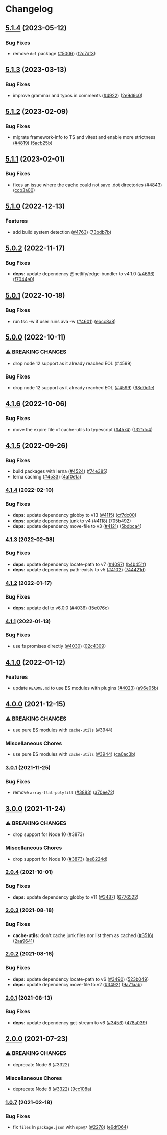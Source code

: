 # Changelog

## [5.1.4](https://github.com/netlify/build/compare/cache-utils-v5.1.3...cache-utils-v5.1.4) (2023-05-12)


### Bug Fixes

* remove `del` package ([#5006](https://github.com/netlify/build/issues/5006)) ([f2c7df3](https://github.com/netlify/build/commit/f2c7df35019fa8f356ff8c13874760e8fbebc381))

## [5.1.3](https://github.com/netlify/build/compare/cache-utils-v5.1.2...cache-utils-v5.1.3) (2023-03-13)


### Bug Fixes

* improve grammar and typos in comments ([#4922](https://github.com/netlify/build/issues/4922)) ([2e9d9c0](https://github.com/netlify/build/commit/2e9d9c06134f125aaf17bbbca0937cf43d3abae6))

## [5.1.2](https://github.com/netlify/build/compare/cache-utils-v5.1.1...cache-utils-v5.1.2) (2023-02-09)


### Bug Fixes

* migrate framework-info to TS and vitest and enable more strictness ([#4819](https://github.com/netlify/build/issues/4819)) ([5acb25b](https://github.com/netlify/build/commit/5acb25b3e1e8cd6d5fa85fdb76baea5a34a1131b))

## [5.1.1](https://github.com/netlify/build/compare/cache-utils-v5.1.0...cache-utils-v5.1.1) (2023-02-01)


### Bug Fixes

* fixes an issue where the cache could not save .dot directories ([#4843](https://github.com/netlify/build/issues/4843)) ([ccb3a00](https://github.com/netlify/build/commit/ccb3a005e69af2ed543d9f7af7c6e7284adb8265))

## [5.1.0](https://github.com/netlify/build/compare/cache-utils-v5.0.2...cache-utils-v5.1.0) (2022-12-13)


### Features

* add build system detection ([#4763](https://github.com/netlify/build/issues/4763)) ([73bdb7b](https://github.com/netlify/build/commit/73bdb7bed7347cf6a8c4d729142c322297a0dce8))

## [5.0.2](https://github.com/netlify/build/compare/cache-utils-v5.0.1...cache-utils-v5.0.2) (2022-11-17)


### Bug Fixes

* **deps:** update dependency @netlify/edge-bundler to v4.1.0 ([#4696](https://github.com/netlify/build/issues/4696)) ([f7044e0](https://github.com/netlify/build/commit/f7044e013804096dfb61ba0459226ff6d702ddf3))

## [5.0.1](https://github.com/netlify/build/compare/cache-utils-v5.0.0...cache-utils-v5.0.1) (2022-10-18)


### Bug Fixes

* run tsc -w if user runs ava -w ([#4601](https://github.com/netlify/build/issues/4601)) ([ebcc8a8](https://github.com/netlify/build/commit/ebcc8a86bc5324ab6c5450fbe396073215aaac6c))

## [5.0.0](https://github.com/netlify/build/compare/cache-utils-v4.1.6...cache-utils-v5.0.0) (2022-10-11)


### ⚠ BREAKING CHANGES

* drop node 12 support as it already reached EOL (#4599)

### Bug Fixes

* drop node 12 support as it already reached EOL ([#4599](https://github.com/netlify/build/issues/4599)) ([98d0d1e](https://github.com/netlify/build/commit/98d0d1e4db479fb9bb3a529de590f89aef7dd223))

## [4.1.6](https://github.com/netlify/build/compare/cache-utils-v4.1.5...cache-utils-v4.1.6) (2022-10-06)


### Bug Fixes

* move the expire file of cache-utils to typescript ([#4574](https://github.com/netlify/build/issues/4574)) ([1321dc4](https://github.com/netlify/build/commit/1321dc4443f738107a83060a6760d8b8bd23edb5))

## [4.1.5](https://github.com/netlify/build/compare/cache-utils-v4.1.4...cache-utils-v4.1.5) (2022-09-26)

### Bug Fixes

- build packages with lerna ([#4524](https://github.com/netlify/build/issues/4524))
  ([f74e385](https://github.com/netlify/build/commit/f74e385ffb7ffe7f3bfd5c3f80edc1b3249ca343))
- lerna caching ([#4533](https://github.com/netlify/build/issues/4533))
  ([4af0e1a](https://github.com/netlify/build/commit/4af0e1a9e0e5851e1d25b4acf41d1c4a98322019))

### [4.1.4](https://github.com/netlify/build/compare/cache-utils-v4.1.3...cache-utils-v4.1.4) (2022-02-10)

### Bug Fixes

- **deps:** update dependency globby to v13 ([#4115](https://github.com/netlify/build/issues/4115))
  ([cf7dc00](https://github.com/netlify/build/commit/cf7dc00e2b1c2d1993f347fa36c416fbd4dc7c4a))
- **deps:** update dependency junk to v4 ([#4118](https://github.com/netlify/build/issues/4118))
  ([705b492](https://github.com/netlify/build/commit/705b492f346ad3dcd3b6a58b147ad124db94ccd2))
- **deps:** update dependency move-file to v3 ([#4121](https://github.com/netlify/build/issues/4121))
  ([5bdbca4](https://github.com/netlify/build/commit/5bdbca4300d404f40f6ab27e303c10f44088ef5a))

### [4.1.3](https://github.com/netlify/build/compare/cache-utils-v4.1.2...cache-utils-v4.1.3) (2022-02-08)

### Bug Fixes

- **deps:** update dependency locate-path to v7 ([#4097](https://github.com/netlify/build/issues/4097))
  ([b4b451f](https://github.com/netlify/build/commit/b4b451f2016ce255ac6634c6ebfa9078cd5e8b3f))
- **deps:** update dependency path-exists to v5 ([#4102](https://github.com/netlify/build/issues/4102))
  ([744421d](https://github.com/netlify/build/commit/744421d89d6e773bd96d82d3ceeb561ee5d7f3db))

### [4.1.2](https://github.com/netlify/build/compare/cache-utils-v4.1.1...cache-utils-v4.1.2) (2022-01-17)

### Bug Fixes

- **deps:** update del to v6.0.0 ([#4036](https://github.com/netlify/build/issues/4036))
  ([f5e076c](https://github.com/netlify/build/commit/f5e076c7152aeadcddfa3805548fd160a416d3dc))

### [4.1.1](https://github.com/netlify/build/compare/cache-utils-v4.1.0...cache-utils-v4.1.1) (2022-01-13)

### Bug Fixes

- use fs promises directly ([#4030](https://github.com/netlify/build/issues/4030))
  ([02c4309](https://github.com/netlify/build/commit/02c4309a8325a7bf69f7170d2a1fe992a31edff7))

## [4.1.0](https://github.com/netlify/build/compare/cache-utils-v4.0.0...cache-utils-v4.1.0) (2022-01-12)

### Features

- update `README.md` to use ES modules with plugins ([#4023](https://github.com/netlify/build/issues/4023))
  ([a96e05b](https://github.com/netlify/build/commit/a96e05b0fddbcd33cbc684b1e37994666419eafe))

## [4.0.0](https://www.github.com/netlify/build/compare/cache-utils-v3.0.1...cache-utils-v4.0.0) (2021-12-15)

### ⚠ BREAKING CHANGES

- use pure ES modules with `cache-utils` (#3944)

### Miscellaneous Chores

- use pure ES modules with `cache-utils` ([#3944](https://www.github.com/netlify/build/issues/3944))
  ([ca0ac3b](https://www.github.com/netlify/build/commit/ca0ac3b79acd62fd8a9ee37777fdfba6851b23ce))

### [3.0.1](https://www.github.com/netlify/build/compare/cache-utils-v3.0.0...cache-utils-v3.0.1) (2021-11-25)

### Bug Fixes

- remove `array-flat-polyfill` ([#3883](https://www.github.com/netlify/build/issues/3883))
  ([a70ee72](https://www.github.com/netlify/build/commit/a70ee72ba481e7ab15da357773ef9033d5b9ddeb))

## [3.0.0](https://www.github.com/netlify/build/compare/cache-utils-v2.0.4...cache-utils-v3.0.0) (2021-11-24)

### ⚠ BREAKING CHANGES

- drop support for Node 10 (#3873)

### Miscellaneous Chores

- drop support for Node 10 ([#3873](https://www.github.com/netlify/build/issues/3873))
  ([ae8224d](https://www.github.com/netlify/build/commit/ae8224da8bca4f8c216afb6723664eb7095f1e98))

### [2.0.4](https://www.github.com/netlify/build/compare/cache-utils-v2.0.3...cache-utils-v2.0.4) (2021-10-01)

### Bug Fixes

- **deps:** update dependency globby to v11 ([#3487](https://www.github.com/netlify/build/issues/3487))
  ([6776522](https://www.github.com/netlify/build/commit/677652284d345b5d0db4344a93c92546559735c1))

### [2.0.3](https://www.github.com/netlify/build/compare/cache-utils-v2.0.2...cache-utils-v2.0.3) (2021-08-18)

### Bug Fixes

- **cache-utils:** don't cache junk files nor list them as cached
  ([#3516](https://www.github.com/netlify/build/issues/3516))
  ([2aa9641](https://www.github.com/netlify/build/commit/2aa96413cdd3daf8fa73a9ac26ee2f6c85fc89b7))

### [2.0.2](https://www.github.com/netlify/build/compare/cache-utils-v2.0.1...cache-utils-v2.0.2) (2021-08-16)

### Bug Fixes

- **deps:** update dependency locate-path to v6 ([#3490](https://www.github.com/netlify/build/issues/3490))
  ([523b049](https://www.github.com/netlify/build/commit/523b0496c90e4c80fcabd406022a2423b12d0a90))
- **deps:** update dependency move-file to v2 ([#3492](https://www.github.com/netlify/build/issues/3492))
  ([9a71aab](https://www.github.com/netlify/build/commit/9a71aab0b9fdddbc56718b8956ecc0c6e427a8a0))

### [2.0.1](https://www.github.com/netlify/build/compare/cache-utils-v2.0.0...cache-utils-v2.0.1) (2021-08-13)

### Bug Fixes

- **deps:** update dependency get-stream to v6 ([#3456](https://www.github.com/netlify/build/issues/3456))
  ([478a039](https://www.github.com/netlify/build/commit/478a03946579729a5796eb1a395389eafcc9168e))

## [2.0.0](https://www.github.com/netlify/build/compare/cache-utils-v1.0.7...cache-utils-v2.0.0) (2021-07-23)

### ⚠ BREAKING CHANGES

- deprecate Node 8 (#3322)

### Miscellaneous Chores

- deprecate Node 8 ([#3322](https://www.github.com/netlify/build/issues/3322))
  ([9cc108a](https://www.github.com/netlify/build/commit/9cc108aab825558204ffef6b8034f456d8d11879))

### [1.0.7](https://www.github.com/netlify/build/compare/cache-utils-v1.0.6...v1.0.7) (2021-02-18)

### Bug Fixes

- fix `files` in `package.json` with `npm@7` ([#2278](https://www.github.com/netlify/build/issues/2278))
  ([e9df064](https://www.github.com/netlify/build/commit/e9df0645f3083a0bb141c8b5b6e474ed4e27dbe9))
